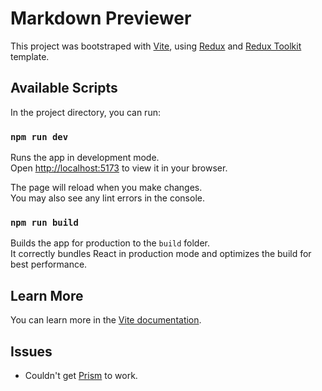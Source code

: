 # Markdown Previewer

This project was bootstraped with [Vite](https://vitejs.dev/), using [Redux](https://redux.js.org/) and [Redux Toolkit](https://redux-toolkit.js.org/) template.

## Available Scripts

In the project directory, you can run:

### `npm run dev`

Runs the app in development mode.\
Open [http://localhost:5173](http://localhost:5173) to view it in your browser.

The page will reload when you make changes.\
You may also see any lint errors in the console.

### `npm run build`

Builds the app for production to the `build` folder.\
It correctly bundles React in production mode and optimizes the build for best performance.

## Learn More

You can learn more in the [Vite documentation](https://vitejs.dev/guide/).

## Issues
- Couldn't get [Prism](https://prismjs.com/) to work.